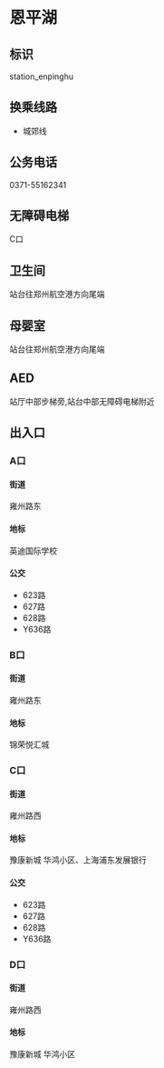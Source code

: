 # 恩平湖

## 标识

station_enpinghu

## 换乘线路

- 城郊线

## 公务电话

0371-55162341

## 无障碍电梯

C口

## 卫生间

站台往郑州航空港方向尾端

## 母婴室

站台往郑州航空港方向尾端

## AED

站厅中部步梯旁,站台中部无障碍电梯附近

## 出入口

### A口

#### 街道

雍州路东

#### 地标

英迪国际学校

#### 公交

- 623路
- 627路
- 628路
- Y636路

### B口

#### 街道

雍州路东

#### 地标

锦荣悦汇城

### C口

#### 街道

雍州路西

#### 地标

豫康新城 华鸿小区、上海浦东发展银行

#### 公交

- 623路
- 627路
- 628路
- Y636路

### D口

#### 街道

雍州路西

#### 地标

豫康新城 华鸿小区

